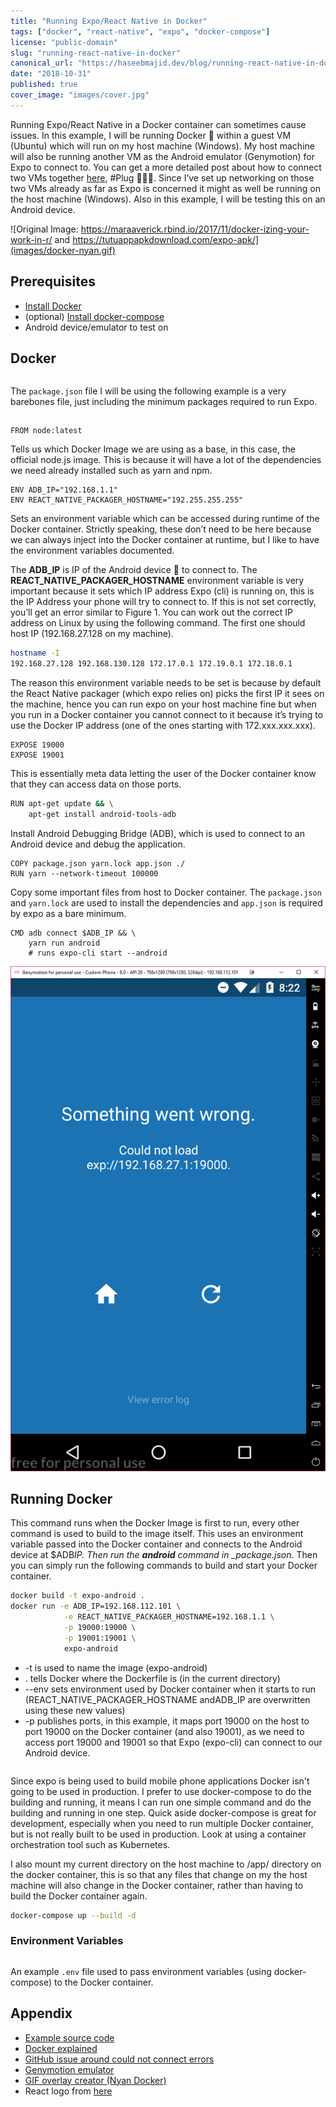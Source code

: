 ```yaml
---
title: "Running Expo/React Native in Docker"
tags: ["docker", "react-native", "expo", "docker-compose"]
license: "public-domain"
slug: "running-react-native-in-docker"
canonical_url: "https://haseebmajid.dev/blog/running-react-native-in-docker/"
date: "2018-10-31"
published: true
cover_image: "images/cover.jpg"
---
```


Running Expo/React Native in a Docker container can sometimes cause issues. In this example, I will be running
Docker 🐳 within a guest VM (Ubuntu) which will run on my host machine (Windows). My host machine will also
be running another VM as the Android emulator (Genymotion) for Expo to connect to. You can get a more
detailed post about how to connect two VMs together
[here](https://medium.com/@hmajid2301/react-native-expo-with-virtualbox-and-genymotion-2b58f622d92b),
#Plug 🔌🔌🔌. Since I’ve set up networking on those two VMs already as far as Expo is concerned
it might as well be running on the host machine (Windows). Also in this example, I will be testing
this on an Android device.

![Original Image: https://maraaverick.rbind.io/2017/11/docker-izing-your-work-in-r/ and https://tutuappapkdownload.com/expo-apk/](images/docker-nyan.gif)

## Prerequisites

- [Install Docker](https://docs.docker.com/install/)
- (optional) [Install docker-compose](https://docs.docker.com/compose/install/)
- Android device/emulator to test on

## Docker

```json:title=package.json file=./source_code/package.json

```

The `package.json` file I will be using the following example is a very barebones file, just including the minimum
packages required to run Expo.

```docker:title=Dockerfile file=./source_code/Dockerfile

```

`FROM node:latest`

Tells us which Docker Image we are using as a base, in this case, the official node.js image. This is because it
will have a lot of the dependencies we need already installed such as yarn and npm.

```text
ENV ADB_IP="192.168.1.1"
ENV REACT_NATIVE_PACKAGER_HOSTNAME="192.255.255.255"
```

Sets an environment variable which can be accessed during runtime of the Docker container. Strictly speaking, these
don’t need to be here because we can always inject into the Docker container at runtime, but I like to have the
environment variables documented.

The **ADB_IP** is IP of the Android device 📱 to connect to. The **REACT_NATIVE_PACKAGER_HOSTNAME** environment variable is
very important because it sets which IP address Expo (cli) is running on, this is the IP Address your phone will try to
connect to. If this is not set correctly, you’ll get an error similar to Figure 1. You can work out the correct IP
address on Linux by using the following command. The first one should host IP (192.168.27.128 on my machine).

```bash
hostname -I
192.168.27.128 192.168.130.128 172.17.0.1 172.19.0.1 172.18.0.1
```

The reason this environment variable needs to be set is because by default the React Native packager
(which expo relies on) picks the first IP it sees on the machine, hence you can run expo on your host machine
fine but when you run in a Docker container you cannot connect to it because it’s trying to use the Docker
IP address (one of the ones starting with 172.xxx.xxx.xxx).

```text
EXPOSE 19000
EXPOSE 19001
```

This is essentially meta data letting the user of the Docker container know that they can access data on those ports.

```bash
RUN apt-get update && \
    apt-get install android-tools-adb
```

Install Android Debugging Bridge (ADB), which is used to connect to an Android device and debug the application.

```text
COPY package.json yarn.lock app.json ./
RUN yarn --network-timeout 100000
```

Copy some important files from host to Docker container. The `package.json` and `yarn.lock` are used to install
the dependencies and `app.json` is required by expo as a bare minimum.

```text
CMD adb connect $ADB_IP && \
    yarn run android
    # runs expo-cli start --android
```

![Figure 1: Could not connect error 😢](images/error-emulator.png)

## Running Docker

This command runs when the Docker Image is first to run, every other command is used to build to the image itself. This
uses an environment variable passed into the Docker container and connects to the Android device at \$ADB*IP. Then run
the **android** command in \_package.json*. Then you can simply run the following commands to build and start your Docker container.

```bash
docker build -t expo-android .
docker run -e ADB_IP=192.168.112.101 \
            -e REACT_NATIVE_PACKAGER_HOSTNAME=192.168.1.1 \
            -p 19000:19000 \
            -p 19001:19001 \
            expo-android
```

- -t is used to name the image (expo-android)
- . tells Docker where the Dockerfile is (in the current directory)
- --env sets environment used by Docker container when it starts to run (REACT_NATIVE_PACKAGER_HOSTNAME andADB_IP are overwritten using these new values)
- -p publishes ports, in this example, it maps port 19000 on the host to port 19000 on the Docker container (and also 19001), as we need to access port 19000 and 19001 so that Expo (expo-cli) can connect to our Android device.

```yaml:title=docker-compose.yml file=./source_code/docker-compose.yml

```

Since expo is being used to build mobile phone applications Docker isn't going to be used in production. I prefer to use
docker-compose to do the building and running, it means I can run one simple command and do the building and running in
one step. Quick aside docker-compose is great for development, especially when you need to run multiple Docker container,
but is not really built to be used in production. Look at using a container orchestration tool such as Kubernetes.

I also mount my current directory on the host machine to /app/ directory on the docker container, this is so that any
files that change on my the host machine will also change in the Docker container, rather than having to build the
Docker container again.

```bash
docker-compose up --build -d
```

### Environment Variables

```text:title=.env file=./source_code/.env

```

An example `.env` file used to pass environment variables (using docker-compose) to the Docker container.

## Appendix

- [Example source code](https://gitlab.com/hmajid2301/articles/-/tree/master/5.%20Running%20Expo%20in%20Docker/source_code)
- [Docker explained](https://medium.freecodecamp.org/a-beginner-friendly-introduction-to-containers-vms-and-docker-79a9e3e119b)
- [GitHub issue around could not connect errors](https://github.com/react-community/create-react-native-app/issues/81)
- [Genymotion emulator](https://www.genymotion.com/)
- [GIF overlay creator (Nyan Docker)](https://ezgif.com/overlay)
- React logo from [here](https://seeklogo.com/vector-logo/273845/react)
